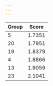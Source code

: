 ```yaml
---
---
---
```


| Group | Score  |
|:------|:------:|
| 5     | 1.7351 |
| 20    | 1.7951 |
| 19    | 1.8379 |
| 4     | 1.8866 |
| 13    | 1.9059 |
| 23    | 2.1041 |